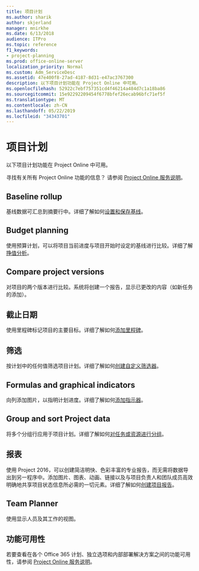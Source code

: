 ```yaml
---
title: 项目计划
ms.author: sharik
author: skjerland
manager: mnirkhe
ms.date: 6/13/2018
audience: ITPro
ms.topic: reference
f1_keywords:
- project-planning
ms.prod: office-online-server
localization_priority: Normal
ms.custom: Adm_ServiceDesc
ms.assetid: 47e400f8-27ad-4187-8d31-e47ac3767300
description: 以下项目计划功能在 Project Online 中可用。
ms.openlocfilehash: 52922c7ebf757351cd4f46214a484d7c1a18ba86
ms.sourcegitcommit: 15e92292209454f6778bfef26ecab96bfc71ef5f
ms.translationtype: MT
ms.contentlocale: zh-CN
ms.lasthandoff: 05/22/2019
ms.locfileid: "34343701"
---
```

# <a name="project-planning"></a>项目计划

以下项目计划功能在 Project Online 中可用。
  
寻找有关所有 Project Online 功能的信息？ 请参阅 [Project Online 服务说明](project-online-service-description.md)。
  
## <a name="baseline-rollup"></a>Baseline rollup
<a name="bkmk_Baselinerollup"> </a>

基线数据可汇总到摘要行中。详细了解如何[设置和保存基线](https://go.microsoft.com/fwlink/p/?LinkId=271346)。
  
## <a name="budget-planning"></a>Budget planning
<a name="bkmk_Budgetplanning"> </a>

使用预算计划，可以将项目当前进度与项目开始时设定的基线进行比较。详细了解[挣值分析](https://go.microsoft.com/fwlink/p/?LinkId=271336)。
  
## <a name="compare-project-versions"></a>Compare project versions
<a name="bkmk_Compareprojectversions"> </a>

对项目的两个版本进行比较。系统将创建一个报告，显示已更改的内容（如新任务的添加）。
  
## <a name="deadlines"></a>截止日期
<a name="bkmk_Deadlines"> </a>

使用里程碑标记项目的主要目标。详细了解如何[添加里程碑](https://go.microsoft.com/fwlink/p/?LinkId=271339)。
  
## <a name="filtering"></a>筛选
<a name="bkmk_Filtering"> </a>

按计划中的任何值筛选项目计划。详细了解如何[创建自定义筛选器](https://go.microsoft.com/fwlink/p/?LinkId=271341)。
  
## <a name="formulas-and-graphical-indicators"></a>Formulas and graphical indicators
<a name="bkmk_Formulasandgraphicalindicators"> </a>

向列添加图片，以指明计划进度。详细了解如何[添加指示器](https://go.microsoft.com/fwlink/p/?LinkId=271340)。
  
## <a name="group-and-sort-project-data"></a>Group and sort Project data
<a name="bkmk_GroupandsortProjectdata"> </a>

将多个分组行应用于项目计划。详细了解如何[对任务或资源进行分组](https://go.microsoft.com/fwlink/p/?LinkId=271326)。
  
## <a name="reports"></a>报表
<a name="bkmk_Reports"> </a>

使用 Project 2016，可以创建简洁明快、色彩丰富的专业报告，而无需将数据导出到另一程序中。添加图片、图表、动画、链接以及与项目负责人和团队成员高效明确地共享项目状态信息所必需的一切元素。详细了解如何[创建项目报告](https://go.microsoft.com/fwlink/p/?LinkId=271349)。
  
## <a name="team-planner"></a>Team Planner
<a name="bkmk_TeamPlanner"> </a>

使用显示人员及其工作的视图。 
  
## <a name="feature-availability"></a>功能可用性
<a name="bkmk_TeamPlanner"> </a>

若要查看在各个 Office 365 计划、独立选项和内部部署解决方案之间的功能可用性，请参阅 [Project Online 服务说明](project-online-service-description.md)。
  

